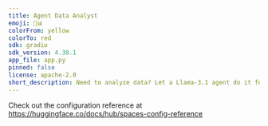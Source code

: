 ```yaml
---
title: Agent Data Analyst
emoji: 🤔📊
colorFrom: yellow
colorTo: red
sdk: gradio
sdk_version: 4.38.1
app_file: app.py
pinned: false
license: apache-2.0
short_description: Need to analyze data? Let a Llama-3.1 agent do it for you!
---
```


Check out the configuration reference at https://huggingface.co/docs/hub/spaces-config-reference